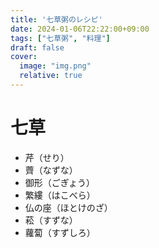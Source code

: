 ```yaml
---
title: '七草粥のレシピ'
date: 2024-01-06T22:22:00+09:00
tags: ["七草粥", "料理"]
draft: false
cover:
  image: "img.png"
  relative: true
---
```


# 七草
- 芹（せり）
- 薺（なずな）
- 御形（ごぎょう）
- 繁縷（はこべら）
- 仏の座（ほとけのざ）
- 菘（すずな）
- 蘿蔔（すずしろ）